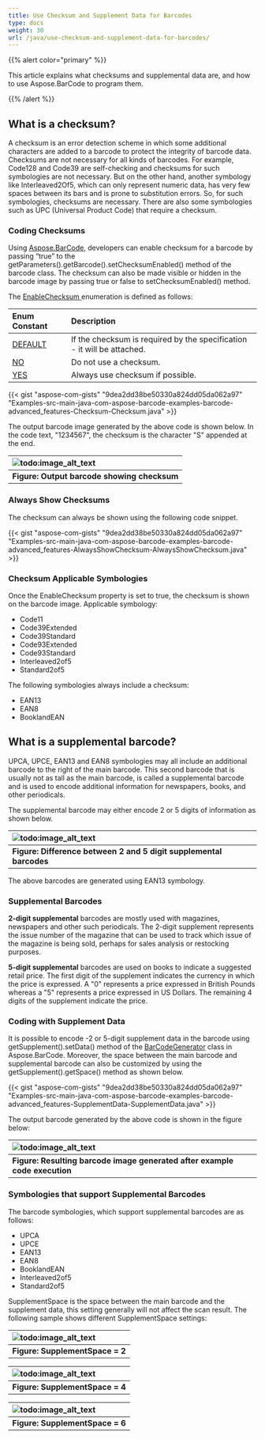 ```yaml
---
title: Use Checksum and Supplement Data for Barcodes
type: docs
weight: 30
url: /java/use-checksum-and-supplement-data-for-barcodes/
---
```


{{% alert color="primary" %}} 

This article explains what checksums and supplemental data are, and how to use Aspose.BarCode to program them.

{{% /alert %}} 
## **What is a checksum?**
A checksum is an error detection scheme in which some additional characters are added to a barcode to protect the integrity of barcode data. Checksums are not necessary for all kinds of barcodes. For example, Code128 and Code39 are self-checking and checksums for such symbologies are not necessary. But on the other hand, another symbology like Interleaved2Of5, which can only represent numeric data, has very few spaces between its bars and is prone to substitution errors. So, for such symbologies, checksums are necessary. There are also some symbologies such as UPC (Universal Product Code) that require a checksum.
### **Coding Checksums**
Using [Aspose.BarCode](https://apireference.aspose.com/barcode/java/), developers can enable checksum for a barcode by passing “true” to the getParameters().getBarcode().setChecksumEnabled() method of the barcode class. The checksum can also be made visible or hidden in the barcode image by passing true or false to setChecksumEnabled() method.

The [EnableChecksum ](https://apireference.aspose.com/barcode/java/com.aspose.barcode/EnableChecksum)enumeration is defined as follows:

|**Enum Constant**|**Description**|
| :- | :- |
|[DEFAULT](https://apireference.aspose.com/barcode/java/com.aspose.barcode/EnableChecksum#DEFAULT)|If the checksum is required by the specification - it will be attached.|
|[NO](https://apireference.aspose.com/barcode/java/com.aspose.barcode/EnableChecksum#NO)|Do not use a checksum.|
|[YES](https://apireference.aspose.com/barcode/java/com.aspose.barcode/EnableChecksum#YES)|Always use checksum if possible.|

{{< gist "aspose-com-gists" "9dea2dd38be50330a824dd05da062a97" "Examples-src-main-java-com-aspose-barcode-examples-barcode-advanced_features-Checksum-Checksum.java" >}}

The output barcode image generated by the above code is shown below. In the code text, "1234567", the checksum is the character "S" appended at the end.

|![todo:image_alt_text](http://i.imgur.com/7GggBqH.jpg)|
| :- |
|**Figure: Output barcode showing checksum**|
### **Always Show Checksums**
The checksum can always be shown using the following code snippet.

{{< gist "aspose-com-gists" "9dea2dd38be50330a824dd05da062a97" "Examples-src-main-java-com-aspose-barcode-examples-barcode-advanced_features-AlwaysShowChecksum-AlwaysShowChecksum.java" >}}


### **Checksum Applicable Symbologies**
Once the EnableChecksum property is set to true, the checksum is shown on the barcode image. Applicable symbology:

- Code11
- Code39Extended
- Code39Standard
- Code93Extended
- Code93Standard
- Interleaved2of5
- Standard2of5

The following symbologies always include a checksum:

- EAN13
- EAN8
- BooklandEAN
## **What is a supplemental barcode?**
UPCA, UPCE, EAN13 and EAN8 symbologies may all include an additional barcode to the right of the main barcode. This second barcode that is usually not as tall as the main barcode, is called a supplemental barcode and is used to encode additional information for newspapers, books, and other periodicals.

The supplemental barcode may either encode 2 or 5 digits of information as shown below.

|![todo:image_alt_text](http://i.imgur.com/tljDZPK.jpg)|
| :- |
|**Figure: Difference between 2 and 5 digit supplemental barcodes**|
The above barcodes are generated using EAN13 symbology.
### **Supplemental Barcodes**
**2-digit supplemental** barcodes are mostly used with magazines, newspapers and other such periodicals. The 2-digit supplement represents the issue number of the magazine that can be used to track which issue of the magazine is being sold, perhaps for sales analysis or restocking purposes.

**5-digit supplemental** barcodes are used on books to indicate a suggested retail price. The first digit of the supplement indicates the currency in which the price is expressed. A "0" represents a price expressed in British Pounds whereas a "5" represents a price expressed in US Dollars. The remaining 4 digits of the supplement indicate the price.
### **Coding with Supplement Data**
It is possible to encode -2 or 5-digit supplement data in the barcode using getSupplement().setData() method of the [BarCodeGenerator](https://apireference.aspose.com/barcode/java/com.aspose.barcode.generation/BarCodeGenerator) class in Aspose.BarCode. Moreover, the space between the main barcode and supplemental barcode can also be customized by using the getSupplement().getSpace() method as shown below.

{{< gist "aspose-com-gists" "9dea2dd38be50330a824dd05da062a97" "Examples-src-main-java-com-aspose-barcode-examples-barcode-advanced_features-SupplementData-SupplementData.java" >}}

The output barcode generated by the above code is shown in the figure below:

|![todo:image_alt_text](http://i.imgur.com/GrsiNve.jpg)|
| :- |
|**Figure: Resulting barcode image generated after example code execution**|
### **Symbologies that support Supplemental Barcodes**
The barcode symbologies, which support supplemental barcodes are as follows:

- UPCA
- UPCE
- EAN13
- EAN8
- BooklandEAN
- Interleaved2of5
- Standard2of5

SupplementSpace is the space between the main barcode and the supplement data, this setting generally will not affect the scan result. The following sample shows different SupplementSpace settings:

|![todo:image_alt_text](http://i.imgur.com/l1QDJrh.jpg)|
| :- |
|**Figure: SupplementSpace = 2**|


|![todo:image_alt_text](http://i.imgur.com/3cCc1WJ.jpg)|
| :- |
|**Figure: SupplementSpace = 4**|


|![todo:image_alt_text](http://i.imgur.com/hlScy6S.jpg)|
| :- |
|**Figure: SupplementSpace = 6**|

